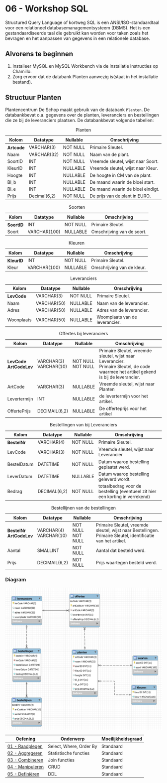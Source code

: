 # 06 - Workshop SQL

Structured Query Language of kortweg SQL is een ANSI/ISO-standaardtaal voor een relationeel databasemanagementsysteem (DBMS). Het is een gestandaardiseerde taal die gebruikt kan worden voor taken zoals het bevragen en het aanpassen van gegevens in een relationele database.

## Alvorens te beginnen
1. Installeer MySQL en MySQL Workbench via de installatie instructies op Chamillo.
2. Zorg ervoor dat de databank Planten aanwezig is(staat in het installatie bestand).

## Structuur Planten
Plantencentrum De Schop maakt gebruik van de databank `Planten`. De databankbevat o.a. gegevens over de planten, leveranciers en bestellingen die ze bij de leveranciers plaatsen. De databankbevat volgende tabellen:
    <table>
        <caption>Planten</caption>
        <thead>
            <tr>
                <th>Kolom</th>
                <th>Datatype</th>
                <th>Nullable</th>
                <th>Omschrijving</th>
            </tr>
        </thead>
        <tbody>
            <tr>
                <th align="left">Artcode</th>
                <td>VARCHAR(3)</td>
                <td>NOT NULL</td>
                <td>Primaire Sleutel.</td>
            </tr>
            <tr>
                <td>Naam</td>
                <td>VARCHAR(32)</td>
                <td>NOT NULL</td>
                <td>Naam van de plant.</td>
            </tr>
            <tr>
                <td>SoortID</td>
                <td>INT</td>
                <td>NOT NULL</td>
                <td>Vreemde sleutel, wijst naar Soort.</td>
            </tr>
            <tr>
                <td>KleurID</td>
                <td>INT</td>
                <td>NULLABLE</td>
                <td>Vreemde sleutel, wijst naar Kleur.</td>
            </tr>
            <tr>
                <td>Hoogte</td>
                <td>INT</td>
                <td>NULLABLE</td>
                <td>De hoogte in CM van de plant.</td>
            </tr>
            <tr>
                <td>Bl_b</td>
                <td>INT</td>
                <td>NULLABLE</td>
                <td>De maand waarin de bloei start.</td>
            </tr>
            <tr>
                <td>Bl_e</td>
                <td>INT</td>
                <td>NULLABLE</td>
                <td>De maand waarin de bloei eindigt.</td>
            </tr>
            <tr>
                <td>Prijs</td>
                <td>Decimal(6,2)</td>
                <td>NOT NULL</td>
                <td>De prijs van de plant in EURO.</td>
            </tr>
        </tbody>
    </table>
    <table>
        <caption>Soorten</caption>
        <thead>
            <tr>
                <th>Kolom</th>
                <th>Datatype</th>
                <th>Nullable</th>
                <th>Omschrijving</th>
            </tr>
        </thead>
        <tbody>
            <tr>
                <th align="left">SoortID</th>
                <td>INT</td>
                <td>NOT NULL</td>
                <td>Primaire Sleutel.</td>
            </tr>
            <tr>
                <td>Soort</td>
                <td>VARCHAR(100)</td>
                <td>NULLABLE</td>
                <td>Omschrijving van de soort.</td>
            </tr>
        </tbody>
    </table>
    <table>
        <caption>Kleuren</caption>
        <thead>
            <tr>
                <th>Kolom</th>
                <th>Datatype</th>
                <th>Nullable</th>
                <th>Omschrijving</th>
            </tr>
        </thead>
        <tbody>
            <tr>
                <th align="left">KleurID</th>
                <td>INT</td>
                <td>NOT NULL</td>
                <td>Primaire Sleutel.</td>
            </tr>
            <tr>
                <td>Kleur</td>
                <td>VARCHAR(100)</td>
                <td>NULLABLE</td>
                <td>Omschrijving van de kleur.</td>
            </tr>
        </tbody>
    </table>
    <table>
        <caption>Leveranciers</caption>
        <thead>
            <tr>
                <th>Kolom</th>
                <th>Datatype</th>
                <th>Nullable</th>
                <th>Omschrijving</th>
            </tr>
        </thead>
        <tbody>
            <tr>
                <th align="left">LevCode</th>
                <td>VARCHAR(3)</td>
                <td>NOT NULL</td>
                <td>Primaire Sleutel.</td>
            </tr>
            <tr>
                <td>Naam</td>
                <td>VARCHAR(50)</td>
                <td>NULLABLE</td>
                <td>Naam van de leverancier.</td>
            </tr>
            <tr>
                <td>Adres</td>
                <td>VARCHAR(50)</td>
                <td>NULLABLE</td>
                <td>Adres van de leverancier.</td>
            </tr>
            <tr>
                <td>Woonplaats</td>
                <td>VARCHAR(50)</td>
                <td>NULLABLE</td>
                <td>Woomplaats van de leverancier.</td>
            </tr>
        </tbody>
    </table>
    <table>
        <caption>Offertes bij leveranciers</caption>
        <thead>
            <tr>
                <th>Kolom</th>
                <th>Datatype</th>
                <th>Nullable</th>
                <th>Omschrijving</th>
            </tr>
        </thead>
        <tbody>
            <tr>
                <th align="left">
                    LevCode<br />
                    ArtCodeLev
                </th>
                <td>
                    VARCHAR(3)<br />
                    VARCHAR(10)
                </td>
                <td>
                    NOT NULL<br />
                    NOT NULL
                </td>
                <td>
                    Primaire Sleutel, vreemde sleutel, wijst naar Leverancier.<br />
                    Primaire Sleutel, de code waarmee het artikel gekend is bij de leverancier.
                </td>
            </tr>
            <tr>
                <td>ArtCode</td>
                <td>VARCHAR(3)</td>
                <td>NULLABLE</td>
                <td>Vreemde sleutel, wijst naar Planten</td>
            </tr>
            <tr>
                <td>Levertermijn</td>
                <td>INT</td>
                <td>NULLABLE</td>
                <td>de levertermijn voor het artikel.</td>
            </tr>
            <tr>
                <td>OffertePrijs</td>
                <td>DECIMAIL(6,2)</td>
                <td>NULLABLE</td>
                <td>De offerteprijs voor het artikel</td>
            </tr>
        </tbody>
    </table>
    <table>
        <caption>Bestellingen van bij Leveranciers</caption>
        <thead>
            <tr>
                <th>Kolom</th>
                <th>Datatype</th>
                <th>Nullable</th>
                <th>Omschrijving</th>
            </tr>
        </thead>
        <tbody>
            <tr>
                <th align="left">BestelNr</th>
                <td>VARCHAR(4)</td>
                <td>NOT NULL</td>
                <td>Primaire Sleutel.</td>
            </tr>
            <tr>
                <td>LevCode</td>
                <td>VARCHAR(3)</td>
                <td>NOT NULL</td>
                <td>Vreemde sleutel, wijst naar Leverancier</td>
            </tr>
            <tr>
                <td>BestelDatum</td>
                <td>DATETIME</td>
                <td>NOT NULL</td>
                <td>Datum waarop bestelling geplaatst werd.</td>
            </tr>
            <tr>
                <td>LeverDatum</td>
                <td>DATETIME</td>
                <td>NULLABLE</td>
                <td>Datum waarop bestelling geleverd wordt.</td>
            </tr>
            <tr>
                <td>Bedrag</td>
                <td>DECIMAL(6,2)</td>
                <td>NOT NULL</td>
                <td>totaalbedrag voor de bestelling (eventueel zit hier een korting in verrekend)</td>
            </tr>
        </tbody>
    </table>
    <table>
            <caption>Bestellijnen van de bestellingen</caption>
            <thead>
                <tr>
                    <th>Kolom</th>
                    <th>Datatype</th>
                    <th>Nullable</th>
                    <th>Omschrijving</th>
                </tr>
            </thead>
            <tbody>
                <tr>
                    <th align="left">
                        BestelNr<br />
                        ArtCodeLev
                    </th>
                    <td>
                        VARCHAR(4)<br />
                        VARCHAR(10)
                    </td>
                    <td>
                        NOT NULL<br />
                        NOT NULL
                    </td>
                    <td>
                        Primaire Sleutel, vreemde sleutel, wijst naar Bestellingen.<br />
                        Primaire Sleutel, identificatie van het artikel.
                    </td>
                </tr>
                <tr>
                    <td>Aantal</td>
                    <td>SMALLINT</td>
                    <td>NOT NULL</td>
                    <td>Aantal dat besteld werd.</td>
                </tr>
                <tr>
                    <td>Prijs</td>
                    <td>DECIMAIL(6,2)</td>
                    <td>NOT NULL</td>
                    <td>Prijs waartegen besteld werd.</td>
                </tr>
            </tbody>
        </table>

### Diagram
<img src="exercises/images/diagram-planten.jpg" alt="Diagram Planten.db">

| Oefening | Onderwerp | Moeilijkheidsgraad |
| ----- | ---- | ---- |
| [01 - Raadplegen](exercises/exercise-1.md)  | Select, Where, Order By  | Standaard |
| [02 - Aggregeren](exercises/exercise-2.md)  | Statistische functies    | Standaard |
| [03 - Combineren](exercises/exercise-3.md)  | Join functies            | Standaard |
| [04 - Manipuleren](exercises/exercise-4.md) | C~~R~~UD                 | Standaard |
| [05 - Definiëren](exercises/exercise-5.md)  | DDL                      | Standaard |

